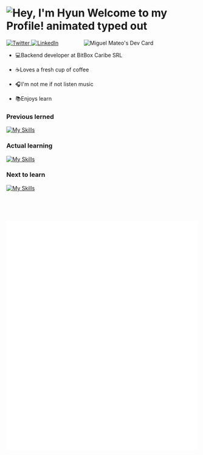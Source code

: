 <h1>
  <img src="https://readme-typing-svg.demolab.com?font=Operator+Mono&size=37&duration=2800&pause=2000&color=FAFAFA&center=true&vCenter=true&width=940&height=50&lines=Hi+%F0%9F%91%8B%2C+I'm+Miguel+Mateo!" align="middle" alt="Hey, I'm Hyun Welcome to my Profile! animated typed out">
</h1>
<div align="left">
  <a target="_blank" href="https://twitter.com/MiguelMateoT">
    <img
      src="https://img.shields.io/twitter/follow/omBratteng?label=Twitter&logo=twitter&style=flat-square&color=1da1f2&logoColor=ffffff"
      alt="Twitter"
    />
  </a>
  <a href="https://www.linkedin.com/in/miguelangelmateotavarez/">
    <img
      src="https://img.shields.io/static/v1?logo=linkedin&style=flat-square&color=0072b1&label=LinkedIn&message=%E2%98%86"
      alt="LinkedIn"
    />
  </a>
  <a 
   href="https://app.daily.dev/MiguelMateot">
  <img src="https://api.daily.dev/devcards/d1a761016ef94813811480b4d08390c4.png?r=8zc" 
       width="300"
       align="right"
       alt="Miguel Mateo's Dev Card"/>
  </a>
</div>

- 💻Backend developer at BitBox Caribe SRL

- ☕Loves a fresh cup of coffee

- 🎧I'm not me if not listen music

- 📚Enjoys learn

### Previous lerned
[![My Skills](https://skillicons.dev/icons?i=html,css,javascript,php,laravel)](https://skillicons.dev)

### Actual learning
[![My Skills](https://skillicons.dev/icons?i=nodejs,typescript)](https://skillicons.dev)

### Next to learn
[![My Skills](https://skillicons.dev/icons?i=nest,vue)](https://skillicons.dev)

<h2></h2><br>

<p align="center"><br>
    <img align="center" src="./github-metrics.svg" alt="Metrics" /> <br>
</p>
